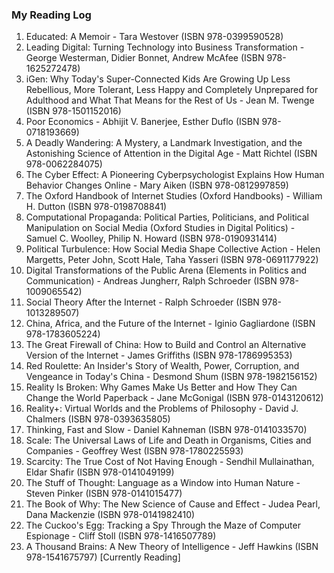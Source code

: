 ### My Reading Log

1. Educated: A Memoir - Tara Westover (ISBN 978-0399590528) <br>
2. Leading Digital: Turning Technology into Business Transformation -  George Westerman, Didier Bonnet, Andrew McAfee (ISBN 978-1625272478) <br>
3. iGen: Why Today's Super-Connected Kids Are Growing Up Less Rebellious, More Tolerant, Less Happy and Completely Unprepared for Adulthood and What That Means for the Rest of Us - Jean M. Twenge (ISBN 978-1501152016) <br>
4. Poor Economics - Abhijit V. Banerjee, Esther Duflo (ISBN 978-0718193669) <br>
5. A Deadly Wandering: A Mystery, a Landmark Investigation, and the Astonishing Science of Attention in the Digital Age - Matt Richtel (ISBN 978-0062284075) <br>
6. The Cyber Effect: A Pioneering Cyberpsychologist Explains How Human Behavior Changes Online - Mary Aiken (ISBN 978-0812997859) <br>
7. The Oxford Handbook of Internet Studies (Oxford Handbooks) - William H. Dutton (ISBN 978-0198708841) <br>
8. Computational Propaganda: Political Parties, Politicians, and Political Manipulation on Social Media (Oxford Studies in Digital Politics) - Samuel C. Woolley, Philip N. Howard (ISBN 978-0190931414) <br>
9. Political Turbulence: How Social Media Shape Collective Action -  Helen Margetts, Peter John, Scott Hale, Taha Yasseri (ISBN 978-0691177922) <br>
10. Digital Transformations of the Public Arena (Elements in Politics and Communication) - Andreas Jungherr, Ralph Schroeder (ISBN 978-1009065542) <br>
11. Social Theory After the Internet - Ralph Schroeder (ISBN 978-1013289507) <br>
12. China, Africa, and the Future of the Internet - Iginio Gagliardone (ISBN 978-1783605224) <br>
13. The Great Firewall of China: How to Build and Control an Alternative Version of the Internet - James Griffiths (ISBN 978-1786995353) <br>
14. Red Roulette: An Insider's Story of Wealth, Power, Corruption, and Vengeance in Today's China - Desmond Shum (ISBN 978-1982156152) <br>
15. Reality Is Broken: Why Games Make Us Better and How They Can Change the World Paperback - Jane McGonigal (ISBN 978-0143120612) <br>
16. Reality+: Virtual Worlds and the Problems of Philosophy - David J. Chalmers (ISBN 978-0393635805) <br>
17. Thinking, Fast and Slow - Daniel Kahneman (ISBN 978-0141033570) <br>
18. Scale: The Universal Laws of Life and Death in Organisms, Cities and Companies - Geoffrey West (ISBN 978-1780225593) <br>
19. Scarcity: The True Cost of Not Having Enough - Sendhil Mullainathan, Eldar Shafir (ISBN 978-0141049199) <br>
20. The Stuff of Thought: Language as a Window into Human Nature - Steven Pinker (ISBN 978-0141015477) <br>
21. The Book of Why: The New Science of Cause and Effect - Judea Pearl, Dana Mackenzie (ISBN 978-0141982410) <br>
22. The Cuckoo's Egg: Tracking a Spy Through the Maze of Computer Espionage - Cliff Stoll (ISBN 978-1416507789) <br>
23. A Thousand Brains: A New Theory of Intelligence - Jeff Hawkins (ISBN 978-1541675797) [Currently Reading] <br>

